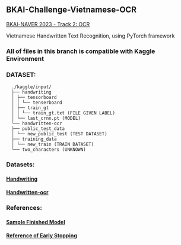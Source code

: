 ## BKAI-Challenge-Vietnamese-OCR
[BKAI-NAVER 2023 - Track 2: OCR](https://aihub.vn/competitions/426)

Vietnamese Handwritten Text Recognition, using PyTorch framework
### All of files in this branch is compatible with Kaggle Environment
### DATASET: 

      ./kaggle/input/
      ├── handwriting
      │ ├── tensorboard
      │ │ └── tenserboard
      │ ├── train_gt
      │ │ └── train_gt.txt (FILE GIVEN LABEL)
      │ └── last_crnn.pt (MODEL)
      └── handwritten-ocr
      ├── public_test_data
      │ └── new_public_test (TEST DATASET)
      ├── training_data
      │ └── new_train (TRAIN DATASET)
      └── two_characters (UNKNOWN)

### Datasets:
#### [Handwriting](https://www.kaggle.com/datasets/phmnhnguyt/handwriting/)
#### [Handwritten-ocr](https://www.kaggle.com/datasets/ldmkstn/handwritten-ocr/)

### References:
#### [Sample Finished Model](https://github.com/Bjarten/early-stopping-pytorch/blob/master/MNIST_Early_Stopping_example.ipynb)
#### [Reference of Early Stopping](https://github.com/Bjarten/early-stopping-pytorch/blob/master/pytorchtools.py)
